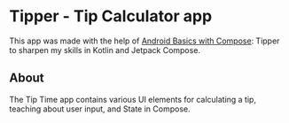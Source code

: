 Tipper - Tip Calculator app
=================================

This app was made with the help of [Android Basics with Compose](https://developer.android.com/courses/android-basics-compose/course): Tipper to sharpen my skills in Kotlin and Jetpack Compose.


About
------------
The Tip Time app contains various UI elements for calculating a tip,
teaching about user input, and State in Compose.
